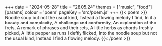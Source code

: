+++
date = "2024-05-28"
title = "28.05.24"
themes = ["music", "food"]
[params]
  colour = 'poem'
  pageKey = 'src/poem.js'
+++
{{< poem >}}
Noodle soup but not the usual kind,
Instead a flowing melody I find,
In it a beauty and complexity,
A challenge and conformity,
An exploration of the frets,
A remark of phrases and their sets,
A little herbs as chords freshly picked,
A little pepper as runs I deftly flicked,
Into the noodle soup but not the usual kind,
Instead I find a flowing melody.
{{< /poem >}}